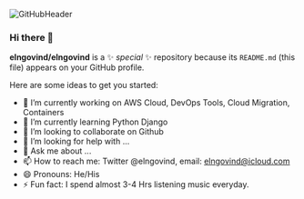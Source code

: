 ![GitHubHeader](https://user-images.githubusercontent.com/27725235/157882219-86f68a59-eecb-499c-a3ee-9eb5e1e7d3da.png)


### Hi there 👋

**elngovind/elngovind** is a ✨ _special_ ✨ repository because its `README.md` (this file) appears on your GitHub profile.

Here are some ideas to get you started:

- 🔭 I’m currently working on AWS Cloud, DevOps Tools, Cloud Migration, Containers 
- 🌱 I’m currently learning Python Django 
- 👯 I’m looking to collaborate on Github
- 🤔 I’m looking for help with ...
- 💬 Ask me about ...
- 📫 How to reach me: Twitter @elngovind, email: elngovind@icloud.com
- 😄 Pronouns: He/His
- ⚡ Fun fact: I spend almost 3-4 Hrs listening music everyday.

